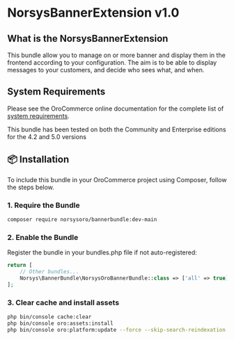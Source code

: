 NorsysBannerExtension v1.0
==============================

What is the NorsysBannerExtension
--------------------

This bundle allow you to manage on or more banner and display them in the frontend according to your configuration. The aim is to be able to display messages to your customers, and decide who sees what, and when.

System Requirements
-------------------

Please see the OroCommerce online documentation for the complete list of [system requirements](https://doc.oroinc.com/backend/setup/system-requirements/).

This bundle has been tested on both the Community and Enterprise editions for the 4.2 and 5.0 versions

## 📦 Installation

To include this bundle in your OroCommerce project using Composer, follow the steps below.

### 1. Require the Bundle
```bash
composer require norsysoro/bannerbundle:dev-main
```
### 2. Enable the Bundle
Register the bundle in your bundles.php file if not auto-registered:
```php
return [
    // Other bundles...
    Norsys\BannerBundle\NorsysOroBannerBundle::class => ['all' => true],
];
```
### 3. Clear cache and install assets
```bash
php bin/console cache:clear
php bin/console oro:assets:install
php bin/console oro:platform:update --force --skip-search-reindexation --skip-download-translations --skip-translations
```
